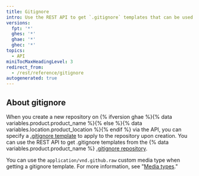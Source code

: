 ```yaml
---
title: Gitignore
intro: Use the REST API to get `.gitignore` templates that can be used to ignore files and directories.
versions:
  fpt: '*'
  ghes: '*'
  ghae: '*'
  ghec: '*'
topics:
  - API
miniTocMaxHeadingLevel: 3
redirect_from:
  - /rest/reference/gitignore
autogenerated: true
---
```


## About gitignore

When you create a new repository on {% ifversion ghae %}{% data variables.product.product_name %}{% else %}{% data variables.location.product_location %}{% endif %} via the API, you can specify a [.gitignore template](/github/getting-started-with-github/ignoring-files) to apply to the repository upon creation. You can use the REST API to get .gitignore templates from the {% data variables.product.product_name %} [.gitignore repository](https://github.com/github/gitignore).

You can use the `application/vnd.github.raw` custom media type when getting a gitignore template. For more information, see "[Media types](/rest/overview/media-types)."


<!-- Content after this section is automatically generated -->
